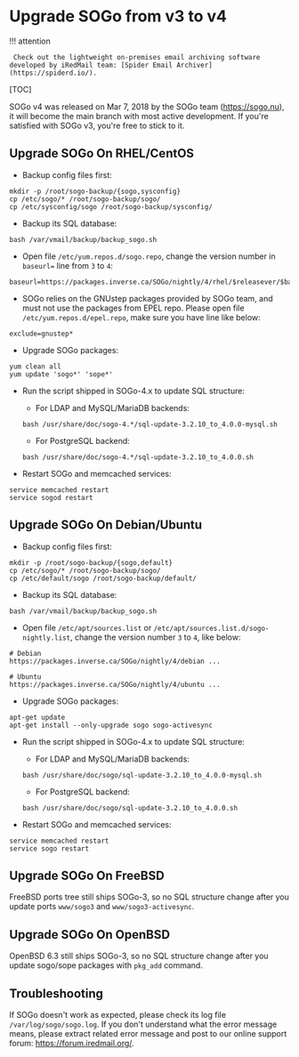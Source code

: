 # Upgrade SOGo from v3 to v4

!!! attention

	 Check out the lightweight on-premises email archiving software developed by iRedMail team: [Spider Email Archiver](https://spiderd.io/).

[TOC]

SOGo v4 was released on Mar 7, 2018 by the SOGo team (<https://sogo.nu>), it
will become the main branch with most active development.
If you're satisfied with SOGo v3, you're free to stick to it.

## Upgrade SOGo On RHEL/CentOS

* Backup config files first:

```
mkdir -p /root/sogo-backup/{sogo,sysconfig}
cp /etc/sogo/* /root/sogo-backup/sogo/
cp /etc/sysconfig/sogo /root/sogo-backup/sysconfig/
```

* Backup its SQL database:

```
bash /var/vmail/backup/backup_sogo.sh
```

* Open file `/etc/yum.repos.d/sogo.repo`, change the version number in
  `baseurl=` line from `3` to `4`:

```
baseurl=https://packages.inverse.ca/SOGo/nightly/4/rhel/$releasever/$basearch/
```

* SOGo relies on the GNUstep packages provided by SOGo team, and must not use
  the packages from EPEL repo. Please open file `/etc/yum.repos.d/epel.repo`,
  make sure you have line like below:

```
exclude=gnustep*
```

* Upgrade SOGo packages:

```
yum clean all
yum update 'sogo*' 'sope*'
```

* Run the script shipped in SOGo-4.x to update SQL structure:
    * For LDAP and MySQL/MariaDB backends:

    ```
    bash /usr/share/doc/sogo-4.*/sql-update-3.2.10_to_4.0.0-mysql.sh
    ```

    * For PostgreSQL backend:

    ```bash /usr/share/doc/sogo-4.*/sql-update-3.2.10_to_4.0.0.sh```

* Restart SOGo and memcached services:

```
service memcached restart
service sogod restart
```

## Upgrade SOGo On Debian/Ubuntu

* Backup config files first:

```
mkdir -p /root/sogo-backup/{sogo,default}
cp /etc/sogo/* /root/sogo-backup/sogo/
cp /etc/default/sogo /root/sogo-backup/default/
```

* Backup its SQL database:

```
bash /var/vmail/backup/backup_sogo.sh
```

* Open file `/etc/apt/sources.list` or `/etc/apt/sources.list.d/sogo-nightly.list`,
  change the version number `3` to `4`, like below:

```
# Debian
https://packages.inverse.ca/SOGo/nightly/4/debian ...

# Ubuntu
https://packages.inverse.ca/SOGo/nightly/4/ubuntu ...
```

* Upgrade SOGo packages:

```
apt-get update
apt-get install --only-upgrade sogo sogo-activesync
```

* Run the script shipped in SOGo-4.x to update SQL structure:
    * For LDAP and MySQL/MariaDB backends:

    ```
    bash /usr/share/doc/sogo/sql-update-3.2.10_to_4.0.0-mysql.sh
    ```

    * For PostgreSQL backend:

    ```bash /usr/share/doc/sogo/sql-update-3.2.10_to_4.0.0.sh```

* Restart SOGo and memcached services:

```
service memcached restart
service sogo restart
```

## Upgrade SOGo On FreeBSD

FreeBSD ports tree still ships SOGo-3, so no SQL structure change after you
update ports `www/sogo3` and `www/sogo3-activesync`.

## Upgrade SOGo On OpenBSD

OpenBSD 6.3 still ships SOGo-3, so no SQL structure change after you update
sogo/sope packages with `pkg_add` command.

## Troubleshooting

If SOGo doesn't work as expected, please check its log file
`/var/log/sogo/sogo.log`. If you don't understand what the error message means,
please extract related error message and post to our online support forum:
<https://forum.iredmail.org/>.
